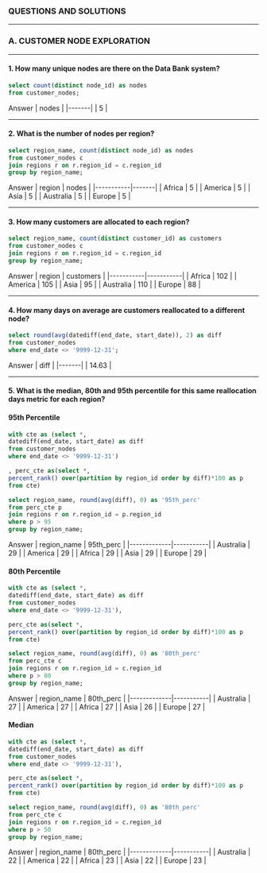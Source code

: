 ### QUESTIONS AND SOLUTIONS
---
### A. CUSTOMER NODE EXPLORATION
---

#### 1. How many unique nodes are there on the Data Bank system?
~~~~sql
select count(distinct node_id) as nodes
from customer_nodes;
~~~~

Answer
| nodes |
|-------|
| 5     |

---

#### 2. What is the number of nodes per region?
~~~~sql
select region_name, count(distinct node_id) as nodes
from customer_nodes c
join regions r on r.region_id = c.region_id
group by region_name;
~~~~

Answer
| region    | nodes |
|-----------|-------|
| Africa    | 5     |
| America   | 5     |
| Asia      | 5     |
| Australia | 5     |
| Europe    | 5     |

---

#### 3. How many customers are allocated to each region?
~~~~sql
select region_name, count(distinct customer_id) as customers
from customer_nodes c
join regions r on r.region_id = c.region_id
group by region_name;
~~~~

Answer
| region    | customers |
|-----------|-----------|
| Africa    | 102       |
| America   | 105       |
| Asia      | 95        |
| Australia | 110       |
| Europe    | 88        |

---

#### 4. How many days on average are customers reallocated to a different node?
~~~~sql
select round(avg(datediff(end_date, start_date)), 2) as diff
from customer_nodes
where end_date <> '9999-12-31';
~~~~

Answer
| diff  |
|-------|
| 14.63 |

---

#### 5. What is the median, 80th and 95th percentile for this same reallocation days metric for each region?
#### 95th Percentile
~~~~sql
with cte as (select *,
datediff(end_date, start_date) as diff
from customer_nodes
where end_date <> '9999-12-31')

, perc_cte as(select *,
percent_rank() over(partition by region_id order by diff)*100 as p
from cte)

select region_name, round(avg(diff), 0) as '95th_perc'
from perc_cte p
join regions r on r.region_id = p.region_id
where p > 95
group by region_name;
~~~~

Answer
| region_name | 95th_perc |
|-------------|-----------|
| Australia   | 29        |
| America     | 29        |
| Africa      | 29        |
| Asia        | 29        |
| Europe      | 29        |

#### 80th Percentile
~~~~sql
with cte as (select *, 
datediff(end_date, start_date) as diff
from customer_nodes
where end_date <> '9999-12-31'),

perc_cte as(select *,
percent_rank() over(partition by region_id order by diff)*100 as p
from cte)

select region_name, round(avg(diff), 0) as '80th_perc'
from perc_cte c
join regions r on r.region_id = c.region_id
where p > 80 
group by region_name;
~~~~

Answer
| region_name | 80th_perc |
|-------------|-----------|
| Australia   | 27        |
| America     | 27        |
| Africa      | 27        |
| Asia        | 26        |
| Europe      | 27        |

#### Median
~~~~sql
with cte as (select *, 
datediff(end_date, start_date) as diff
from customer_nodes
where end_date <> '9999-12-31'),

perc_cte as(select *,
percent_rank() over(partition by region_id order by diff)*100 as p
from cte)

select region_name, round(avg(diff), 0) as '80th_perc'
from perc_cte c
join regions r on r.region_id = c.region_id
where p > 50 
group by region_name;
~~~~

Answer
| region_name | 80th_perc |
|-------------|-----------|
| Australia   | 22        |
| America     | 22        |
| Africa      | 23        |
| Asia        | 22        |
| Europe      | 23        |



